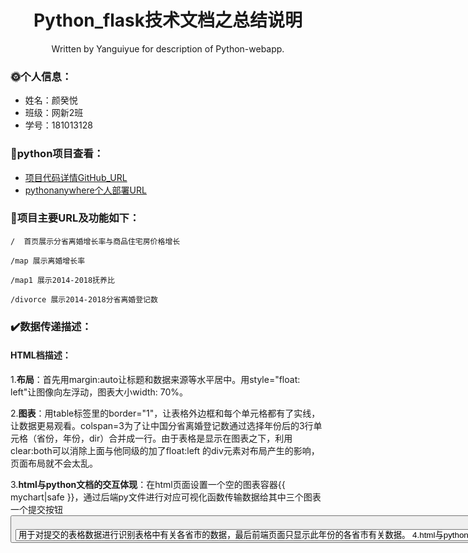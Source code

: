 <div align="center">
  <h1>Python_flask技术文档之总结说明</h1>
  <p>Written by Yanguiyue for description of Python-webapp.</p>
</div>

### :sun_with_face:**个人信息**：
* 姓名：颜癸悦
* 班级：网新2班
* 学号：181013128  

### :link:**python项目查看**：
* [项目代码详情GitHub_URL](https://github.com/guiyueYan/python-flask/tree/master/python-web)
* [pythonanywhere个人部署URL](http://yuiane.pythonanywhere.com/)  

### :thought_balloon:项目主要URL及功能如下：  

    /  首页展示分省离婚增长率与商品住宅房价格增长  

    /map 展示离婚增长率  

    /map1 展示2014-2018抚养比  

    /divorce 展示2014-2018分省离婚登记数  

### :heavy_check_mark:**数据传递描述**：  

#### HTML档描述：
1.**布局**：首先用margin:auto让标题和数据来源等水平居中。用style="float: left"让图像向左浮动，图表大小width: 70%。  

2.**图表**：用table标签里的border="1"，让表格外边框和每个单元格都有了实线，让数据更易观看。colspan=3为了让中国分省离婚登记数通过选择年份后的3行单元格（省份，年份，dir）合并成一行。由于表格是显示在图表之下，利用clear:both可以消除上面与他同级的加了float:left 的div元素对布局产生的影响，页面布局就不会太乱。  

3.**html与python文档的交互体现**：在html页面设置一个空的图表容器{{ mychart|safe }}，通过后端py文件进行对应可视化函数传输数据给其中三个图表一个提交按钮<button type="submit">，提交时图表数据会提交到名为 "/" 的页面，也就是增长率对比图这个页面，map/map1/divorce的页面也是这种方法体现。最后一个各省份的图表通过select 元素创建多选下拉框（选择2014-2018年）。使用<select name="city"><option value="2014-2018年">用于对提交的表格数据进行识别表格中有关各省市的数据，最后前端页面只显示此年份的各省市有关数据。
  
4.**html与python档的交互**：利用{% if data %}和{% for i in col %}两个if语句用for循环选择app.py里最后一个函数的变量cols里面的省份，年份，dir。

5.**条件判断**：为了在图表下面加分析和结论，使用{% if %}标签，在app.py中每个函数中新建一个变量text1，然后在index.html中使用{% if %}标签进行判断。使得在每个图表的显示中都能显示出相应结论。

#### python档描述：  

1.**主要运用的模块**：pandas、flask、pyecharts、numpy

2.**具体操作**：

首先，每一个视图函数都要用pandas模块pd.read_csv（）读取每个表对应的csv文件数据。

然后用@app.route(路由规则) 的方式绑定可视化视图函数, route() 会告诉告诉 Flask 什么样的URL 能触发我们的函数，就像项目里的@app.route('/map')一样，接着将17级提供的图表函数放入py文件中。

最后return render_template会根据后面传入的参数，对html进行修改渲染。例如第一个图表：离婚年均增长率，用render_embed()将定义c的图表存储在图表容器myechart中，利用jinjia2语法的动态数据绑定将图表数据还有text1标签的内容一并对html进行渲染返回到前端页面。

#### webapp动作描述：

1.**提交按钮**：项目启动后显示的主页面有三个提交按钮，分别对应的是中国分省离婚增长率与商品住宅房价格增长情况/离婚增长率/2014-2018抚养比这三个图表。通过点击可以跳转到相应的图表，并显示出相应的故事结论。

2.**下拉框**：通过选择查看各年份中国分省离婚登记数（2014-2018年）下拉框，Do it！实现相应各年份数据的提取，前端正确显示图和表的相应的数据交互变化。  

